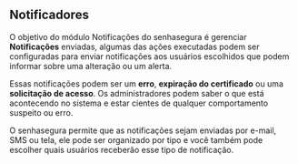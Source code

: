 ## Notificadores

O objetivo do módulo Notificações do senhasegura é gerenciar **Notificações** enviadas, algumas das ações executadas podem ser configuradas para enviar notificações aos usuários escolhidos que podem informar sobre uma alteração ou um alerta.

Essas notificações podem ser um **erro**, **expiração do certificado** ou uma **solicitação de acesso**. Os administradores podem saber o que está acontecendo no sistema e estar cientes de qualquer comportamento suspeito ou erro.

O senhasegura permite que as notificações sejam enviadas por e\-mail, SMS ou tela, ele pode ser organizado por tipo e você também pode escolher quais usuários receberão esse tipo de notificação.

